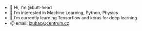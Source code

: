 - 👋 Hi, I’m @butt-head
- 👀 I’m interested in Machine Learning, Python, Physics
- 🌱 I’m currently learning Tensorflow and keras for deep learning 
- 📫 email: jzubac@centrum.cz


<!---
butt-head/butt-head is a ✨ special ✨ repository because its `README.md` (this file) appears on your GitHub profile.
You can click the Preview link to take a look at your changes.
--->
